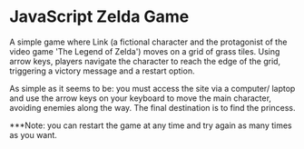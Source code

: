 <h1>JavaScript Zelda Game</h1>

<p>A simple game where Link (a fictional character and the protagonist of the video game 'The Legend of Zelda') moves on a grid of grass tiles. Using arrow keys, players navigate the character to reach the edge of the grid, triggering a victory message and a restart option.</p>

<p>As simple as it seems to be: you must access the site via a computer/ laptop and use the arrow keys on your keyboard to move the main character, avoiding enemies along the way. The final destination is to find the princess.</p>

<p>***Note: you can restart the game at any time and try again as many times as you want.</p>
